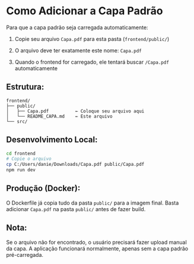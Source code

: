 # Como Adicionar a Capa Padrão

Para que a capa padrão seja carregada automaticamente:

1. Copie seu arquivo `Capa.pdf` para esta pasta (`frontend/public/`)

2. O arquivo deve ter exatamente este nome: `Capa.pdf`

3. Quando o frontend for carregado, ele tentará buscar `/Capa.pdf` automaticamente

## Estrutura:

```
frontend/
├── public/
│   ├── Capa.pdf          ← Coloque seu arquivo aqui
│   └── README_CAPA.md    ← Este arquivo
└── src/
```

## Desenvolvimento Local:

```bash
cd frontend
# Copie o arquivo
cp C:/Users/danie/Downloads/Capa.pdf public/Capa.pdf
npm run dev
```

## Produção (Docker):

O Dockerfile já copia tudo da pasta `public/` para a imagem final.
Basta adicionar `Capa.pdf` na pasta `public/` antes de fazer build.

## Nota:

Se o arquivo não for encontrado, o usuário precisará fazer upload manual da capa.
A aplicação funcionará normalmente, apenas sem a capa padrão pré-carregada.
